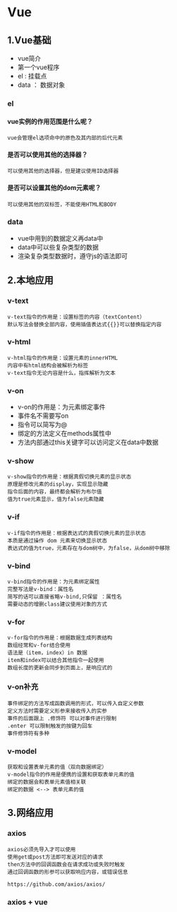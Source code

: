 # Vue

## 1.Vue基础
+ vue简介
+ 第一个vue程序
+ el : 挂载点
+ data ： 数据对象

### el

#### vue实例的作用范围是什么呢？
    vue会管理el选项命中的原色及其内部的后代元素

#### 是否可以使用其他的选择器？
    可以使用其他的选择器，但是建议使用ID选择器

#### 是否可以设置其他的dom元素呢？
    可以使用其他的双标签，不能使用HTML和BODY

### data
+ vue中用到的数据定义再data中
+ data中可以些复杂类型的数据
+ 渲染复杂类型数据时，遵守js的语法即可




## 2.本地应用

### v-text
    v-text指令的作用是：设置标签的内容（textContent）
    默认写法会替换全部内容，使用插值表达式{{}}可以替换指定内容

### v-html
    v-html指令的作用是：设置元素的innerHTML
    内容中有html结构会被解析为标签
    v-text指令无论内容是什么，指挥解析为文本

### v-on
+ v-on的作用是：为元素绑定事件
+ 事件名不需要写on
+ 指令可以简写为@
+ 绑定的方法定义在methods属性中
+ 方法内部通过this关键字可以访问定义在data中数据

### v-show
    v-show指令的作用是：根据真假切换元素的显示状态
    原理是修改元素的display，实现显示隐藏
    指令后面的内容，最终都会解析为布尔值
    值为true元素显示，值为false元素隐藏

### v-if
    v-if指令的作用是：根据表达式的真假切换元素的显示状态
    本质是通过操作 dom 元素来切换显示状态
    表达式的值为true，元素存在与dom树中，为false，从dom树中移除

### v-bind
    v-bind指令的作用是：为元素绑定属性
    完整写法是v-bind：属性名
    简写的话可以直接省略v-bind,只保留 ：属性名
    需要动态的增删class建议使用对象的方式

### v-for
    v-for指令的作用是：根据数据生成列表结构
    数组经常和v-for结合使用
    语法是（item，index）in 数据
    item和index可以结合其他指令一起使用
    数组长度的更新会同步到页面上，是响应式的

### v-on补充
    事件绑定的方法写成函数调用的形式，可以传入自定义参数
    定义方法时需要定义形参来接收传入的实参
    事件的后面跟上 .修饰符 可以对事件进行限制
    .enter 可以限制触发的按键为回车
    事件修饰符有多种

### v-model
    获取和设置表单元素的值（双向数据绑定）
    v-model指令的作用是便携的设置和获取表单元素的值
    绑定的数据会和表单元素值相关联
    绑定的数据 <--> 表单元素的值



## 3.网络应用

### axios
    axios必须先导入才可以使用
    使用get或post方法即可发送对应的请求
    then方法中的回调函数会在请求成功或失败时触发
    通过回调函数的形参可以获取响应内容，或错误信息

    https://github.com/axios/axios/

### axios + vue